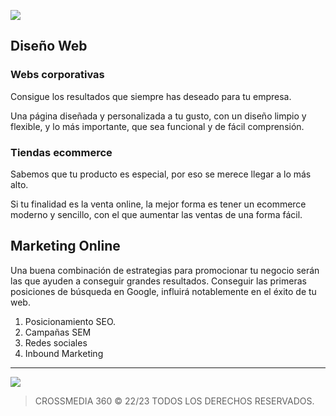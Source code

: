 <a href="https://crossmedia360.com" style="color: white;"><img src="https://crossmedia360.com/wp-content/uploads/2018/03/logo-web-marketing-online-diseno-web.png"></a>

## Diseño Web

### Webs corporativas
Consigue los resultados que siempre has deseado para tu empresa. 

Una página diseñada y personalizada a tu gusto, con un diseño limpio y flexible, y lo más importante, que sea funcional y de fácil comprensión.

### Tiendas ecommerce
Sabemos que tu producto es especial, por eso se merece llegar a lo más alto. 

Si tu finalidad es la venta online, la mejor forma es tener un ecommerce moderno y sencillo, con el que aumentar las ventas de una forma fácil.

## Marketing Online
Una buena combinación de estrategias para promocionar tu negocio serán las que ayuden a conseguir grandes resultados.
Conseguir las primeras posiciones de búsqueda en Google, influirá notablemente en el éxito de tu web.

1. Posicionamiento SEO.
2. Campañas SEM
3. Redes sociales
4. Inbound Marketing

<hr />
<img src="https://i.imgur.com/0YISrno.png">

> CROSSMEDIA 360 © 22/23 TODOS LOS DERECHOS RESERVADOS.
